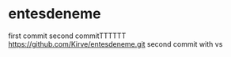 # entesdeneme
first commit
second commitTTTTTT
https://github.com/Kirve/entesdeneme.git
second commit with vs
